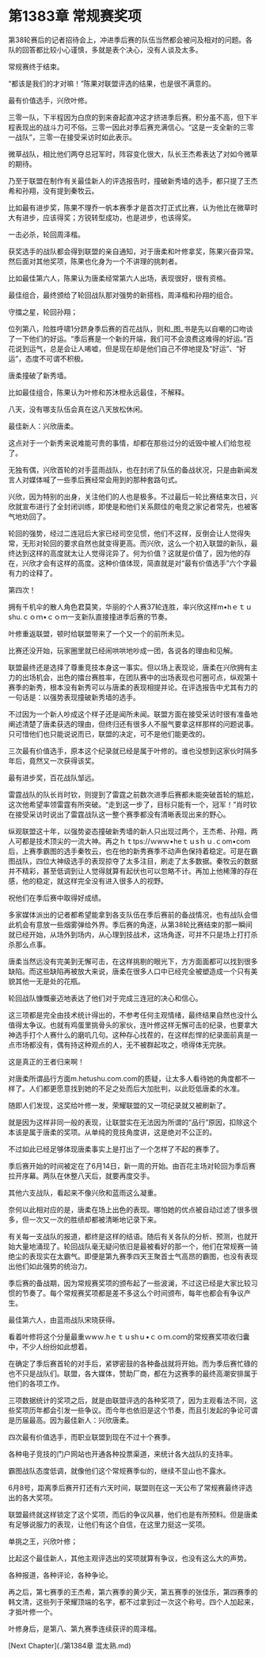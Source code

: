 # 第1383章 常规赛奖项

第38轮赛后的记者招待会上，冲进季后赛的队伍当然都会被问及相对的问题。各队的回答都比较小心谨慎，多就是表个决心，没有人谈及太多。

常规赛终于结束。

“都该是我们的才对嘛！”陈果对联盟评选的结果，也是很不满意的。

最有价值选手，兴欣叶修。

三零一队，下半程因为白庶的到来奋起直冲这才挤进季后赛。积分虽不高，但下半程表现出的战斗力可不俗。三零一因此对季后赛充满信心。“这是一支全新的三零一战队”，三零一在接受采访时如此表示。

微草战队，相比他们两夺总冠军时，阵容变化很大，队长王杰希表达了对如今微草的期待。

乃至于联盟在制作有关最佳新人的评选报告时，撞破新秀墙的选手，都只提了王杰希和孙翔，没有提到秦牧云。

比如最有进步奖，陈果不理乔一帆本赛季才是首次打正式比赛，认为他比在微草时大有进步，应该得奖；方锐转型成功，也是进步，也该得奖。

一击必杀，轮回周泽楷。

获奖选手的战队都会得到联盟的亲自通知，对于唐柔和叶修拿奖，陈果兴奋异常。然后面对其他奖项，陈果也化身为一个不讲理的挑刺者。

比如最佳第六人，陈果认为唐柔经常第六人出场，表现很好，很有资格。

最佳组合，最终颁给了轮回战队那对强势的新搭档，周泽楷和孙翔的组合。

守擂之星，轮回孙翔；

位列第八，险胜呼啸1分跻身季后赛的百花战队，则和_图_书是先以自嘲的口吻谈了一下他们的好运。“季后赛是一个新的开端，我们可不会浪费这难得的好运。”百花说到运气，总是会让人唏嘘，但是现在却是他们自己不停地提及“好运”、“好运”，态度不可谓不积极。

唐柔撞破了新秀墙。

比如最佳组合，陈果认为叶修和苏沐橙永远最佳，不解释。

八天，没有哪支队伍会真在这八天放松休闲。

最佳新人：兴欣唐柔。

这点对于一个新秀来说难能可贵的事情，却都在那些过分的诋毁中被人们给忽视了。

无独有偶，兴欣首轮的对手蓝雨战队，也在封闭了队伍的备战状况，只是由新闻发言人对媒体喊了一些季后赛经常会用到的那种套路句式。

兴欣，因为特别的出身，关注他们的人也是极多。不过最后一轮比赛结束次日，兴欣就宣布进行了全封闭训练，即使是和他们关系颇佳的电竞之家记者常先，也被客气地劝回了。

轮回的强势，经过二连冠后大家已经司空见惯，他们不这样，反倒会让人觉得失常，无形对轮回的要求自然也就变得更高。而兴欣，这么一个初入联盟的新队，最终达到这样的高度就太让人觉得诧异了。何为价值？这就是价值了，因为他的存在，兴欣才会有这样的高度。这种价值体现，简直就是对“最有价值选手”六个字最有力的诠释了。

第四次！

拥有千机伞的散人角色君莫笑，华丽的个人赛37轮连胜，率兴欣这样m•hｅｔｕshu.ｃｏｍ•ｃｏｍ一支新队直接撞进季后赛的节奏。

叶修重返联盟，顿时给联盟带来了一个又一个的前所未见。

比赛还没开始，玩家圈里就已经闹哄哄地吵成一团，各说各的理由和见解。

联盟最终还是选择了尊重竞技本身这一事实。但以场上表现论，唐柔在兴欣拥有主力的出场机会，出色的擂台赛胜率，在团队赛中的出场表现也可圈可点，纵观第十赛季的新秀，根本没有新秀可以与唐柔的表现相提并论。在评选报告中尤其有力的一句话是：以强势表现撞破新秀墙的选手。

不过因为一个新人吵成这个样子还是闻所未闻。联盟方面在接受采访时很有准备地阐述清楚了唐柔获选的理由，但终归还有很多人不服气要拿这样那样的问题说事。只可惜他们也只能说说而已，联盟的决定，可不是他们能更改的。

三次最有价值选手，原本这个纪录就已经是属于叶修的。谁也没想到这家伙时隔多年后，竟然又一次获得该奖。

最有进步奖，百花战队邹远。

雷霆战队的队长肖时钦，则提到了雷霆之前数次进季后赛都未能突破首轮的尴尬，这次他希望率领雷霆有所突破。“走到这一步了，目标只能有一个，冠军！”肖时钦在接受采访时说出了雷霆战队这一整个赛季都没有清晰表现出来的野心。

纵观联盟这十年，以强势姿态撞破新秀墙的新人只出现过两个，王杰希、孙翔，两人可都是技术顶尖的一流大神。再之ｈｔtps://ｗwｗ•heｔｕsｈｕ.ｃom•com后，上赛季霸图的选手秦牧云，也在他的新秀赛季不动声色保持着稳定。可是在霸图战队，四位大神级选手的表现掠夺了太多注目，刷走了太多数据。秦牧云的数据并不精彩，甚至低调到让人觉得就算有起伏也可以忽略不计。再加上他稀薄的存在感，他的稳定，就这样完全没有进入很多人的视野。

祝他们在季后赛中取得好成绩。

多家媒体派出的记者都希望能拿到各支队伍在季后赛前的备战情况，也有战队会借此机会有意放一些烟雾弹给外界。季后赛的角逐，从第38轮比赛结束的那一瞬间就已经开始，从场外到场内，从心理到技战术，这场角逐，可并不只是场上打打杀杀那么点事。

唐柔当然远没有完美到无懈可击，在这样挑剔的眼光下，方方面面都可以找到很多缺陷。而这些缺陷再被放大来说，唐柔在很多人口中已经完全被塑造成一个只有美貌其他一无是处的花瓶。

轮回战队慷慨豪迈地表达了他们对于完成三连冠的决心和信心。

这三项都是完全由技术统计得出的，不参考任何主观情绪，最终结果自然也没什么值得太争议。也就有鸡蛋里挑骨头的家伙，连叶修这样无懈可击的纪录，也要拿大神选手打个人赛什么的磨叽几句。这种存心找茬的，在这样彪悍的纪录面前真是一点市场都没有，偶有持这种观点的人，无不被群起攻之，喷得体无完肤。

这是真正的王者归来啊！

对唐柔所谓品行方面m.hetushu.com.com的质疑，让太多人看待她的角度都不一样了。人们都更愿意找到她的不足之处而后大加批判，以此贬低唐柔的水准。

随即人们发现，这奖给叶修一发，荣耀联盟的又一项纪录就又被刷新了。

就是因为这样非同一般的表现，让联盟实在无法因为所谓的“品行”原因，扣除这个本该是属于唐柔的奖项。从单纯的竞技角度讲，这是绝对不公正的。

不过如此已经足够体现唐柔事实上是打出了一个怎样了不起的赛季了。

季后赛开始的时间被定在了6月14日，新一周的开始。由百花主场对轮回为季后赛拉开序幕。两队在休整八天后，就要再度交手。

其他六支战队，看起来不像兴欣和蓝雨这么凝重。

奈何以此相对应的是，唐柔在场上出色的表现。哪怕她的优点被自动过滤了很多很多，但一次又一次的胜绩却都被清晰地记录下来。

有关每一支战队的报道，都终是这样的结语。随后有关各队的分析、预测，也就开始大量地涌现了。轮回战队毫无疑问依旧是最被看好的那一个，他们在常规赛一骑绝尘的表现实在太霸气。即便是第九赛季四天王聚首士气高昂的霸图，也没有表现出他们如此强势的统治力。

季后赛的备战期，因为常规赛奖项的颁布起了一些波澜，不过这已经是大家比较习惯的节奏了。每个常规赛奖项都是差不多这么个时间颁布，每年也都会有争议产生。

最佳第六人，由蓝雨战队宋晓获得。

看着叶修将这个分量最重ｗwｗ.hｅｔｕshｕ•ｃｏｍ.coｍ的常规赛奖项收归囊中，不少人纷纷如此想着。

在确定了季后赛首轮的对手后，紧锣密鼓的各种备战就将开始。而为季后赛忙碌的也不只是战队们。联盟，各大媒体，赞助厂商，都在为这赛季的最终高潮安排属于他们的各项工作。

三项数据统计的奖项之后，就是由联盟评选的各种奖项了，因为主观看法不同，这些奖项历年都会引发一些争议。而今年也依旧是这个节奏，而且引发起的争论可谓是历届最高。因为最佳新人：兴欣唐柔。

四次最有价值选手，而职业联盟到现在不过十个赛季。

各种电子竞技的门户网站也开通各种投票渠道，来统计各大战队的支持率。

霸图战队态度低调，就像他们这个常规赛季似的，继续不显山也不露水。

6月8号，距离季后赛开打还有六天时间，联盟则在这一天公布了常规赛最终评选出的各大奖项。

联盟最终就这样锁定了这个奖项，而后的争议风暴，他们也是有所预料。但是唐柔有足够说服力的表现，让他们有这个自信，在这里力挺这一奖项。

单挑之王，兴欣叶修；

比起这个最佳新人，其他主观评选出的奖项就算有争议，也没有这么大的声势。

各种报道，各种评论，各种争论。

再之后，第七赛季的王杰希，第六赛季的黄少天，第五赛季的张佳乐，第四赛季的韩文清，这些列于荣耀顶端的名字，都不过拿到过一次这个称号。四个人加起来，才抵叶修一个。

叶修身后，是第八、第九赛季连续获评的周泽楷。



[Next Chapter](./第1384章 混太熟.md)